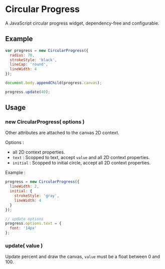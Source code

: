# Circular Progress

A JavaScript circular progress widget, dependency-free and configurable.

## Example

```javascript
var progress = new CircularProgress({
  radius: 70,
  strokeStyle: 'black',
  lineCap: 'round',
  lineWidth: 4
});

document.body.appendChild(progress.canvas);

progress.update(40);
```

## Usage

### new CircularProgress( options )

Other attributes are attached to the canvas 2D context.

Options :

* all 2D context properties.
* `text` : Scopped to text, accept `value` and all 2D context properties.
* `initial` : Scopped to initial circle, accept all 2D context properties.

Example :

```javascript
progress = new CircularProgress({
  lineWidth: 2,
  initial: {
    strokeStyle: 'gray',
    lineWidth: 4
  }
});

// update options
progress.options.text = {
  font: '14px'
};
```

### update( value )

Update percent and draw the canvas, `value` must be a float between 0 and 100.